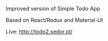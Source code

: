 Improved version of Simple Todo App

Based on React/Redux and Material-UI

Live: http://todo2.sedor.pl/

